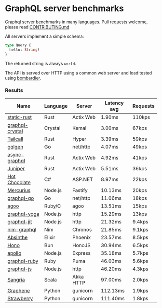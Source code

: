 <!-- README.md is generated from README.ecr, do not edit -->

# GraphQL server benchmarks

Graphql server benchmarks in many languages. Pull requests welcome, please read [CONTRIBUTING.md](CONTRIBUTING.md)

All servers implement a simple schema:

```graphql
type Query {
  hello: String!
}
```

The returned string is always `world`.

The API is served over HTTP using a common web server and load tested using [bombardier](https://github.com/codesenberg/bombardier).

### Results

| Name                          | Language      | Server          | Latency avg      | Requests      |
| ----------------------------  | ------------- | --------------- | ---------------- | ------------- |
| [static-rust](https://actix.rs/) | Rust | Actix Web | 1.90ms | 110kps |
| [graphql-crystal](https://github.com/graphql-crystal/graphql) | Crystal | Kemal | 3.00ms | 67kps |
| [Tailcall](https://tailcall.run/) | Rust | Hyper | 3.39ms | 59kps |
| [gqlgen](https://github.com/99designs/gqlgen) | Go | net/http | 4.07ms | 49kps |
| [async-graphql](https://github.com/async-graphql/async-graphql) | Rust | Actix Web | 4.92ms | 41kps |
| [Juniper](https://github.com/graphql-rust/juniper) | Rust | Actix Web | 5.51ms | 36kps |
| [Hot Chocolate](https://github.com/ChilliCream/hotchocolate) | C# | ASP.NET | 8.97ms | 22kps |
| [Mercurius](https://github.com/mercurius-js/mercurius) | Node.js | Fastify | 10.13ms | 20kps |
| [graphql-go](https://github.com/graphql-go/graphql) | Go | net/http | 11.06ms | 18kps |
| [agoo](https://github.com/ohler55/agoo) | Ruby/C | agoo | 13.51ms | 15kps |
| [graphql-yoga](https://github.com/dotansimha/graphql-yoga) | Node.js | http | 15.29ms | 13kps |
| [graphql-jit](https://github.com/zalando-incubator/graphql-jit) | Node.js | http | 21.32ms | 9.4kps |
| [nim-graphql](https://github.com/status-im/nim-graphql) | Nim | Chronos | 21.85ms | 9.1kps |
| [Absinthe](https://github.com/absinthe-graphql/absinthe) | Elixir | Phoenix | 23.57ms | 8.5kps |
| [Hono](https://github.com/honojs/graphql-server) | Bun | HonoJS | 30.94ms | 6.5kps |
| [apollo](https://github.com/apollographql/apollo-server) | Node.js | Express | 35.18ms | 5.7kps |
| [graphql-ruby](https://github.com/rmosolgo/graphql-ruby) | Ruby | Puma | 46.03ms | 5.6kps |
| [graphql-js](https://github.com/graphql/graphql-js) | Node.js | http | 46.20ms | 4.3kps |
| [Sangria](https://github.com/sangria-graphql/sangria) | Scala | Akka HTTP | 97.00ms | 2.0kps |
| [Graphene](https://github.com/graphql-python/graphene) | Python | gunicorn | 112.13ms | 1.9kps |
| [Strawberry](https://github.com/strawberry-graphql/strawberry) | Python | gunicorn | 111.40ms | 1.8kps |
